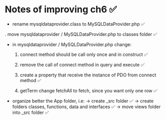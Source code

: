 # Notes of improving ch6 &#9989;

- rename mysqldataprovider.class to MySQLDataProvider.php &#9989;

. move mysqldataprovider / MySQLDataProvider.php to classes folder &#9989;

- in mysqldataprovider / MySQLDataProvider.php change:

    1. connect method should be call only once and in construct &#9989;

    2. remove the call of connect method in  query and execute &#9989;

    3. create a property that receive the instance of PDO from connect method &#9989;

    4. getTerm change fetchAll to fetch, since you want only one row &#9989;

- organize better the App folder, i.e:
    -> create _src folder &#9989;
    -> create folders classes, functions, data and interfaces &#9989;
    -> move views folder into _src folder &#9989;



